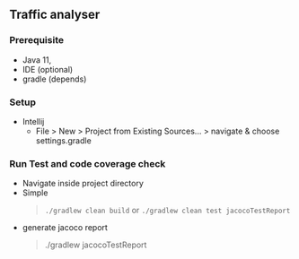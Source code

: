 ## Traffic analyser

### Prerequisite

* Java 11,
* IDE (optional)
* gradle (depends)

### Setup

* Intellij
    * File > New > Project from Existing Sources... > navigate & choose settings.gradle

### Run Test and code coverage check

* Navigate inside project directory
* Simple
  > `./gradlew clean build` or `./gradlew clean test jacocoTestReport`
* generate jacoco report
  > ./gradlew jacocoTestReport
